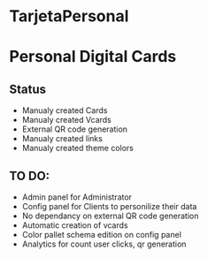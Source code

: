 # TarjetaPersonal
Personal Digital Cards
=======

## Status 

- Manualy created Cards 
- Manualy created Vcards
- External QR code generation
- Manualy created links
- Manualy created theme colors

## TO DO: 

- Admin panel for Administrator
- Config panel for Clients to personilize their data
- No dependancy on external QR code generation
- Automatic creation of vcards
- Color pallet schema edition on config panel
- Analytics for count user clicks, qr generation
